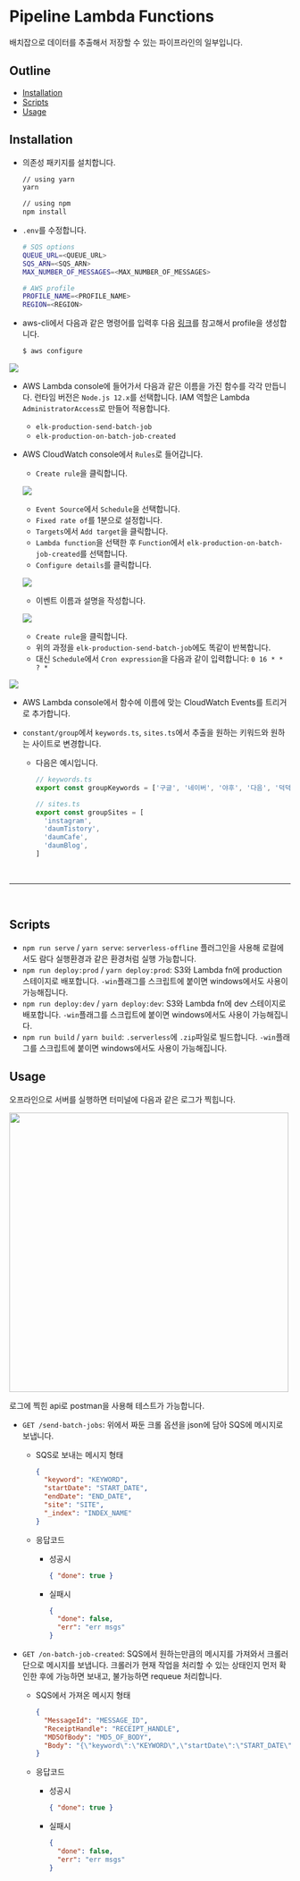# Pipeline Lambda Functions

배치잡으로 데이터를 추출해서 저장할 수 있는 파이프라인의 일부입니다.

## Outline

- [Installation](#Installation)
- [Scripts](#Scripts)
- [Usage](#Usage)

## Installation

- 의존성 패키지를 설치합니다.

  ```sh
  // using yarn
  yarn

  // using npm
  npm install
  ```

- `.env`를 수정합니다.

  ```sh
  # SQS options
  QUEUE_URL=<QUEUE_URL>
  SQS_ARN=<SQS_ARN>
  MAX_NUMBER_OF_MESSAGES=<MAX_NUMBER_OF_MESSAGES>

  # AWS profile
  PROFILE_NAME=<PROFILE_NAME>
  REGION=<REGION>
  ```

- aws-cli에서 다음과 같은 명령어를 입력후 다음 [링크](http://localhost:49160/devops/2020/01/05/aws-cli.html)를 참고해서 profile을 생성합니다.

  ```sh
  $ aws configure
  ```

![](./docs/assets/images/cf-01.jpg)

- AWS Lambda console에 들어가서 다음과 같은 이름을 가진 함수를 각각 만듭니다. 런타임 버전은 `Node.js 12.x`를 선택합니다. IAM 역할은 Lambda `AdministratorAccess`로 만들어 적용합니다.

  - `elk-production-send-batch-job`
  - `elk-production-on-batch-job-created`

- AWS CloudWatch console에서 `Rules`로 들어갑니다.

  - `Create rule`을 클릭합니다.

  ![](./docs/assets/images/cw-01.jpg)

  - `Event Source`에서 `Schedule`을 선택합니다.
  - `Fixed rate of`를 1분으로 설정합니다.
  - `Targets`에서 `Add target`을 클릭합니다.
  - `Lambda function`을 선택한 후 `Function`에서 `elk-production-on-batch-job-created`를 선택합니다.
  - `Configure details`를 클릭합니다.

  ![](./docs/assets/images/cw-02.jpg)

  - 이벤트 이름과 설명을 작성합니다.

  ![](./docs/assets/images/cf-03.jpg)

  - `Create rule`을 클릭합니다.
  - 위의 과정을 `elk-production-send-batch-job`에도 똑같이 반복합니다.
  - 대신 `Schedule`에서 `Cron expression`을 다음과 같이 입력합니다: `0 16 * * ? *`

![](./docs/assets/images/at-01.jpg)

- AWS Lambda console에서 함수에 이름에 맞는 CloudWatch Events를 트리거로 추가합니다.

- `constant/group`에서 `keywords.ts`, `sites.ts`에서 추출을 원하는 키워드와 원하는 사이트로 변경합니다.

  - 다음은 예시입니다.

    ```ts
    // keywords.ts
    export const groupKeywords = ['구글', '네이버', '야후', '다음', '덕덕고']

    // sites.ts
    export const groupSites = [
      'instagram',
      'daumTistory',
      'daumCafe',
      'daumBlog',
    ]
    ```

<br>

---

<br>

## Scripts

- `npm run serve` / `yarn serve`: `serverless-offline` 플러그인을 사용해 로컬에서도 람다 실행환경과 같은 환경처럼 실행 가능합니다.
- `npm run deploy:prod` / `yarn deploy:prod`: S3와 Lambda fn에 production 스테이지로 배포합니다. `-win`플래그를 스크립트에 붙이면 windows에서도 사용이 가능해집니다.
- `npm run deploy:dev` / `yarn deploy:dev`: S3와 Lambda fn에 dev 스테이지로 배포합니다. `-win`플래그를 스크립트에 붙이면 windows에서도 사용이 가능해집니다.
- `npm run build` / `yarn build`: `.serverless`에 `.zip`파일로 빌드합니다. `-win`플래그를 스크립트에 붙이면 windows에서도 사용이 가능해집니다.

## Usage

오프라인으로 서버를 실행하면 터미널에 다음과 같은 로그가 찍힙니다.

<img src="./docs/assets/images/01.jpg" width="500">

로그에 찍힌 api로 postman을 사용해 테스트가 가능합니다.

- `GET /send-batch-jobs`: 위에서 짜둔 크롤 옵션을 json에 담아 SQS에 메시지로 보냅니다.

  - SQS로 보내는 메시지 형태

    ```json
    {
      "keyword": "KEYWORD",
      "startDate": "START_DATE",
      "endDate": "END_DATE",
      "site": "SITE",
      "_index": "INDEX_NAME"
    }
    ```

  - 응답코드

    - 성공시

      ```json
      { "done": true }
      ```

    - 실패시

      ```json
      {
        "done": false,
        "err": "err msgs"
      }
      ```

* `GET /on-batch-job-created`: SQS에서 원하는만큼의 메시지를 가져와서 크롤러단으로 메시지를 보냅니다. 크롤러가 현재 작업을 처리할 수 있는 상태인지 먼저 확인한 후에 가능하면 보내고, 불가능하면 requeue 처리합니다.

  - SQS에서 가져온 메시지 형태

    ```json
    {
      "MessageId": "MESSAGE_ID",
      "ReceiptHandle": "RECEIPT_HANDLE",
      "MD5OfBody": "MD5_OF_BODY",
      "Body": "{\"keyword\":\"KEYWORD\",\"startDate\":\"START_DATE\",\"endDate\":\"END_DATE\",\"site\":\"SITE\",\"_index\":\"INDEX_NAME\"}"
    }
    ```

  - 응답코드

    - 성공시

      ```json
      { "done": true }
      ```

    - 실패시

      ```json
      {
        "done": false,
        "err": "err msgs"
      }
      ```
